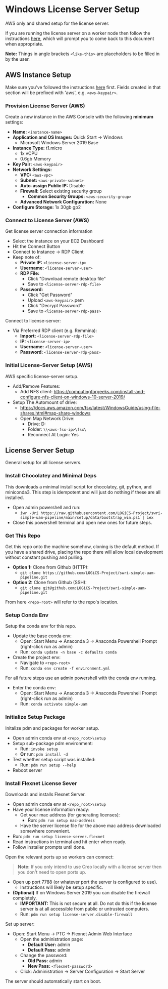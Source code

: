 # Windows License Server Setup

AWS only and shared setup for the license server.

If you are running the license server on a worker node then follow the
instructions [here](README_WORKER.md), which will prompt you to come back
to this document when appropriate.

**Note:** Things in angle brackets `<like-this>` are placeholders to be filled in
by the user.

## AWS Instance Setup

Make sure you've followed the instructions [here](README_AWS.md) first.
Fields created in that section will be prefixed with 'aws', e.g. `<aws-keypair>`.

### Provision License Server (AWS)

Create a new instance in the AWS Console with the following **minimum** settings:

  - **Name:** `<instance-name>`
  - **Application and OS Images:** Quick Start -> Windows
    - Microsoft Windows Server 2019 Base
  - **Instance Type:** t1.micro
    - 1x vCPU
    - 0.6gb Memory
  - **Key Pair:** `<aws-keypair>`
  - **Network Settings:**
    - **VPC:** `<aws-vpc>`
    - **Subnet:** `<aws-private-subnet>`
    - **Auto-assign Public IP:** Disable
    - **Firewall:** Select existing security group
      - **Common Security Groups:** `<aws-security-group>`
    - **Advanced Network Configuration:** None
  - **Configure Storage:** 1x 30gb gp2

### Connect to License Server (AWS)

Get license server connection information

 - Select the instance on your EC2 Dashboard
 - Hit the Connect Button
 - Connect to Instance -> RDP Client
 - Keep note of:
   - **Private IP:** `<license-server-ip>`
   - **Username:** `<license-server-user>`
   - **RDP File:**
     - Click "Download remote desktop file"
     - Save to `<license-server-rdp-file>`
   - **Password:**
     - Click "Get Password"
     - Upload `<aws-keypair>`.pem
     - Click "Decrypt Password"
     - Save to `<license-server-rdp-pass>`

Connect to license-server:

  - Via Preferred RDP client (e.g. Remmina):
    - **Import:** `<license-server-rdp-file>`
    - **IP:** `<license-server-ip>`
    - **Username:** `<license-server-user>`
    - **Password:** `<license-server-rdp-pass>`

### Initial License-Server Setup (AWS)

AWS specific license-server setup.

  - Add/Remove Features:
    - Add NFS client: https://computingforgeeks.com/install-and-configure-nfs-client-on-windows-10-server-2019/
  - Setup The Automount of drive:
    - https://docs.aws.amazon.com/fsx/latest/WindowsGuide/using-file-shares.html#map-share-windows
    - Open Map Network Drive:
      - Drive: D:
      - Folder: `\\<aws-fsx-ip>\fsx\`
      - Reconnect At Login: Yes

## License Server Setup

General setup for all license servers.

### Install Chocolatey and Minimal Deps

This downloads a minimal install script for chocolatey, git, python, and
miniconda3.
This step is idempotent and will just do nothing if these are all installed.

  - Open admin powershell and run:
    - `iwr -Uri https://raw.githubusercontent.com/LOGiCS-Project/swri-simple-uam-pipeline/main/setup/data/bootstrap_win.ps1 | iex`
  - Close this powershell terminal and open new ones for future steps.

### Get This Repo

Get this repo onto the machine somehow, cloning is the default method.
If you have a shared drive, placing the repo there will allow local development
without constant pushing and pulling.

  - **Option 1:** Clone from Github (HTTP):
    - `git clone https://github.com/LOGiCS-Project/swri-simple-uam-pipeline.git`
  - **Option 2:** Clone from Github (SSH):
    - `git clone git@github.com:LOGiCS-Project/swri-simple-uam-pipeline.git`

From here `<repo-root>` will refer to the repo's location.

### Setup Conda Env

Setup the conda env for this repo.

  - Update the base conda env:
    - Open: Start Menu -> Anaconda 3 -> Anaconda Powershell Prompt (right-click run as admin)
    - Run: `conda update -n base -c defaults conda`
  - Create the project env:
    - Navigate to `<repo-root>`
    - Run: `conda env create -f environment.yml`

For all future steps use an admin powershell with the conda env running.

  - Enter the conda env:
    - Open: Start Menu -> Anaconda 3 -> Anaconda Powershell Prompt (right-click run as admin)
    - Run: `conda activate simple-uam`

### Initialize Setup Package

Initalize pdm and packages for worker setup.

  - Open admin conda env at `<repo_root>\setup`
  - Setup sub-package pdm environment:
    - Run: `invoke setup`
    - **Or** run: `pdm install -d`
  - Test whether setup script was installed:
    - Run: `pdm run setup --help`
  - Reboot server

### Install Flexnet License Sever

Downloads and installs Flexnet Server.

  - Open admin conda env at `<repo_root>\setup`
  - Have your license information ready:
    - Get your mac address (for generating licenses):
      - Run: `pdm run setup mac-address`
    - Have the server license file for the above mac address downloaded
      somewhere convenient.
  - Run: `pdm run setup license-server.flexnet`
  - Read instructions in terminal and hit enter when ready.
  - Follow installer prompts until done.

Open the relevant ports up so workers can connect:

> **Note:** If you only intend to use Creo locally with a license server
> then you don't need to open ports up.

  - Open up port 7788 (or whatever port the server is configured to use).
    - Instructions will likely be setup specific.
  - **(Optional)** If on Windows Server 2019 you can disable the firewall completely.
    - **IMPORTANT:** This is not secure at all. Do not do this if the license
      server is at all accessible from public or untrusted computers.
    - Run: `pdm run setup license-server.disable-firewall`

Set up server:

  - Open: Start Menu -> PTC -> Flexnet Admin Web Interface
    - Open the administration page:
      - **Default User:** admin
      - **Default Pass:** admin
    - Change the password:
      - **Old Pass:** admin
      - **New Pass:** `<flexnet-password>`
    - Click: Administration -> Server Configuration -> Start Server

The server should automatically start on boot.
